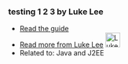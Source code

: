 ### testing 1 2 3 by Luke Lee
- [Read the guide](/java-and-j2ee/testing-1-2-3?saved=1&status=in-review)
- [Read more from Luke Lee](/author/durden) <img src="https://avatars.githubusercontent.com/u/58063?v=3" width="30" height="30" alt="Luke Lee" />
- Related to: Java and J2EE
